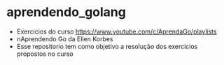 # aprendendo_golang
- Exercicios do curso https://www.youtube.com/c/AprendaGo/playlists
- nAprendendo Go da Ellen Korbes
- Esse repositorio tem como objetivo a resolução dos exercicios propostos no curso
